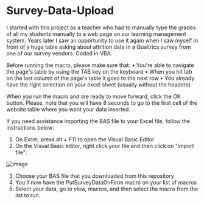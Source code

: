 # Survey-Data-Upload
I started with this project as a teacher who had to manually type the grades of all my students manually to a web page on our learning management system. Years later I saw an opportunity to use it again when I saw myself in front of a huge table asking about attrition data in a Qualtrics survey from one of our survey vendors. Coded in VBA.

Before running the macro, please make sure that:
• You're able to navigate the page's table by using the TAB key on the keyboard
• When you hit tab on the last column of the page's table it goes to the next row
• You already have the right selection on your excel sheet (usually without the headers)

When you run the macro and are ready to move forward, click the OK button. Please, note that you will have 8 seconds to go to the first cell of the website table where you want your data inserted.


If you need assistance importing the BAS file to your Excel file, follow the instructions below:
1. On Excel, press alt + F11 to open the Visual Basic Editor
2. On the Visual Basic editor, right click your file and then click on "import file":

![image](https://github.com/jacksoncaquino/Survey-Data-Upload/assets/61064363/dc2352e3-3062-4d87-b62b-4096050c544f)

3. Choose your BAS file that you downloaded from this repository
4. You'll now have the PutSurveyDataOnForm macro on your list of macros
5. Select your data, go to view, macros, and then select the macro from the list to run.
